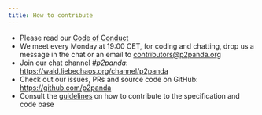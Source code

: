 ```yaml
---
title: How to contribute
---
```


- Please read our [Code of Conduct](https://github.com/p2panda/handbook/blob/main/CODE_OF_CONDUCT.md)
- We meet every Monday at 19:00 CET, for coding and chatting, drop us a message in the chat or an email to contributors@p2panda.org
- Join our chat channel _#p2panda_: https://wald.liebechaos.org/channel/p2panda
- Check out our issues, PRs and source code on GitHub: https://github.com/p2panda
- Consult the [guidelines](https://github.com/p2panda/handbook/blob/main/CONTRIBUTING.md) on how to contribute to the specification and code base
